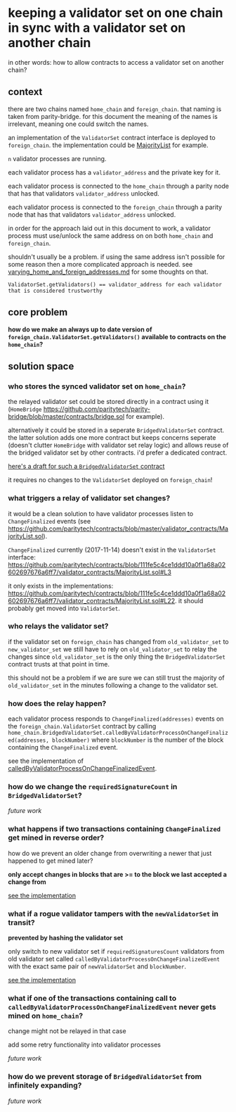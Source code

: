 # keeping a validator set on one chain in sync with a validator set on another chain

in other words: how to allow contracts to access a validator set on another chain?

## context

there are two chains named `home_chain` and `foreign_chain`.
that naming is taken from parity-bridge.
for this document the meaning of the names is irrelevant, meaning
one could switch the names.

an implementation of the `ValidatorSet` contract interface is deployed to `foreign_chain`.
the implementation could be [MajorityList](https://github.com/paritytech/contracts/blob/master/validator_contracts/MajorityList.sol) for example.

`n` validator processes are running.

each validator process has a `validator_address` and the private key for it.

each validator process is connected to the `home_chain` through
a parity node that has that validators `validator_address` unlocked.

each validator process is connected to the `foreign_chain` through
a parity node that has that validators `validator_address` unlocked.

in order for the approach laid out in this document to work,
a validator process must use/unlock the same
address on on both `home_chain` and `foreign_chain`.

shouldn't usually be a problem.
if using the same address isn't possible for some reason then a more complicated
approach is needed.
see [varying_home_and_foreign_addresses.md](varying_home_and_foreign_addresses.md)
for some thoughts on that.

`ValidatorSet.getValidators() == validator_address for each validator that is considered trustworthy`

## core problem

**how do we make an always up to date version of `foreign_chain.ValidatorSet.getValidators()`
available to contracts on the `home_chain`?**

## solution space

### who stores the synced validator set on `home_chain`?

the relayed validator set could be stored directly in a contract using it
(`HomeBridge` https://github.com/paritytech/parity-bridge/blob/master/contracts/bridge.sol for example).

alternatively it could be stored in a seperate `BridgedValidatorSet` contract.
the latter solution adds one more contract but keeps concerns seperate
(doesn't clutter `HomeBridge` with validator set relay logic) and allows
reuse of the bridged validator set by other contracts.
i'd prefer a dedicated contract.

[here's a draft for such a `BridgedValidatorSet` contract](../contracts/bridged_validator_set.sol)

it requires no changes to the `ValidatorSet` deployed on `foreign_chain`!

### what triggers a relay of validator set changes?

it would be a clean solution to have validator processes listen to `ChangeFinalized`
events (see https://github.com/paritytech/contracts/blob/master/validator_contracts/MajorityList.sol).

`ChangeFinalized` currently (2017-11-14) doesn't exist in the `ValidatorSet` interface: https://github.com/paritytech/contracts/blob/111fe5c4ce1ddd10a0f1a68a02602697676a6ff7/validator_contracts/MajorityList.sol#L3

it only exists in the implementations: https://github.com/paritytech/contracts/blob/111fe5c4ce1ddd10a0f1a68a02602697676a6ff7/validator_contracts/MajorityList.sol#L22.
it should probably get moved into `ValidatorSet`.

### who relays the validator set?

if the validator set on `foreign_chain` has changed from `old_validator_set`
to `new_validator_set` we
still have to rely on `old_validator_set` to relay the changes
since `old_validator_set` is the only thing the `BridgedValidatorSet` contract trusts at that point
in time.

this should not be a problem if we are sure we can still trust the majority
of `old_validator_set` in the minutes following a change to the validator set.

### how does the relay happen?

each validator process responds to `ChangeFinalized(addresses)`
events on the `foreign_chain.ValidatorSet` contract
by calling `home_chain.BridgedValidatorSet.calledByValidatorProcessOnChangeFinalized(addresses, blockNumber)`
where `blockNumber` is the number of the block containing the `ChangeFinalized` event.

see the implementation of
[calledByValidatorProcessOnChangeFinalizedEvent](../contracts/bridged_validator_set.sol).

### how do we change the `requiredSignatureCount` in `BridgedValidatorSet`?

*future work*

### what happens if two transactions containing `ChangeFinalized` get mined in reverse order?

how do we prevent an older change from overwriting a newer that just
happened to get mined later?

**only accept changes in blocks that are >= to the block we last accepted a change from**

[see the implementation](../contracts/bridged_validator_set.sol)

### what if a rogue validator tampers with the `newValidatorSet` in transit?

**prevented by hashing the validator set**

only switch to new validator set if `requiredSignaturesCount`
validators from old validator set called `calledByValidatorProcessOnChangeFinalizedEvent`
with the exact same pair of `newValidatorSet` and `blockNumber`.

[see the implementation](../contracts/bridged_validator_set.sol)

### what if one of the transactions containing call to `calledByValidatorProcessOnChangeFinalizedEvent` never gets mined on `home_chain`?

change might not be relayed in that case

add some retry functionality into validator processes

*future work*

### how do we prevent storage of `BridgedValidatorSet` from infinitely expanding?

*future work*
